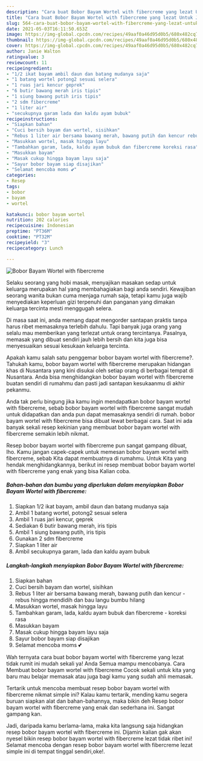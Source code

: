 ```yaml
---
description: "Cara buat Bobor Bayam Wortel with fibercreme yang lezat Untuk Jualan"
title: "Cara buat Bobor Bayam Wortel with fibercreme yang lezat Untuk Jualan"
slug: 564-cara-buat-bobor-bayam-wortel-with-fibercreme-yang-lezat-untuk-jualan
date: 2021-05-03T16:11:50.653Z
image: https://img-global.cpcdn.com/recipes/49aaf0a46d95d0b5/680x482cq70/bobor-bayam-wortel-with-fibercreme-foto-resep-utama.jpg
thumbnail: https://img-global.cpcdn.com/recipes/49aaf0a46d95d0b5/680x482cq70/bobor-bayam-wortel-with-fibercreme-foto-resep-utama.jpg
cover: https://img-global.cpcdn.com/recipes/49aaf0a46d95d0b5/680x482cq70/bobor-bayam-wortel-with-fibercreme-foto-resep-utama.jpg
author: Janie Walton
ratingvalue: 3
reviewcount: 11
recipeingredient:
- "1/2 ikat bayam ambil daun dan batang mudanya saja"
- "1 batang wortel potong2 sesuai selera"
- "1 ruas jari kencur geprek"
- "6 butir bawang merah iris tipis"
- "1 siung bawang putih iris tipis"
- "2 sdm fibercreme"
- "1 liter air"
- "secukupnya garam lada dan kaldu ayam bubuk"
recipeinstructions:
- "Siapkan bahan"
- "Cuci bersih bayam dan wortel, sisihkan"
- "Rebus 1 liter air bersama bawang merah, bawang putih dan kencur rebus hingga mendidih dan bau langu bumbu hilang"
- "Masukkan wortel, masak hingga layu"
- "Tambahkan garam, lada, kaldu ayam bubuk dan fibercreme koreksi rasa"
- "Masukkan bayam"
- "Masak cukup hingga bayam layu saja"
- "Sayur bobor bayam siap disajikan"
- "Selamat mencoba moms 💕"
categories:
- Resep
tags:
- bobor
- bayam
- wortel

katakunci: bobor bayam wortel 
nutrition: 202 calories
recipecuisine: Indonesian
preptime: "PT36M"
cooktime: "PT32M"
recipeyield: "3"
recipecategory: Lunch

---
```



![Bobor Bayam Wortel with fibercreme](https://img-global.cpcdn.com/recipes/49aaf0a46d95d0b5/680x482cq70/bobor-bayam-wortel-with-fibercreme-foto-resep-utama.jpg)

Selaku seorang yang hobi masak, menyajikan masakan sedap untuk keluarga merupakan hal yang membahagiakan bagi anda sendiri. Kewajiban seorang  wanita bukan cuma menjaga rumah saja, tetapi kamu juga wajib menyediakan keperluan gizi terpenuhi dan panganan yang dimakan keluarga tercinta mesti menggugah selera.

Di masa  saat ini, anda memang dapat mengorder santapan praktis tanpa harus ribet memasaknya terlebih dahulu. Tapi banyak juga orang yang selalu mau memberikan yang terlezat untuk orang tercintanya. Pasalnya, memasak yang dibuat sendiri jauh lebih bersih dan kita juga bisa menyesuaikan sesuai kesukaan keluarga tercinta. 



Apakah kamu salah satu penggemar bobor bayam wortel with fibercreme?. Tahukah kamu, bobor bayam wortel with fibercreme merupakan hidangan khas di Nusantara yang kini disukai oleh setiap orang di berbagai tempat di Nusantara. Anda bisa menghidangkan bobor bayam wortel with fibercreme buatan sendiri di rumahmu dan pasti jadi santapan kesukaanmu di akhir pekanmu.

Anda tak perlu bingung jika kamu ingin mendapatkan bobor bayam wortel with fibercreme, sebab bobor bayam wortel with fibercreme sangat mudah untuk didapatkan dan anda pun dapat memasaknya sendiri di rumah. bobor bayam wortel with fibercreme bisa dibuat lewat berbagai cara. Saat ini ada banyak sekali resep kekinian yang membuat bobor bayam wortel with fibercreme semakin lebih nikmat.

Resep bobor bayam wortel with fibercreme pun sangat gampang dibuat, lho. Kamu jangan capek-capek untuk memesan bobor bayam wortel with fibercreme, sebab Kita dapat membuatnya di rumahmu. Untuk Kita yang hendak menghidangkannya, berikut ini resep membuat bobor bayam wortel with fibercreme yang enak yang bisa Kalian coba.

<!--inarticleads1-->

##### Bahan-bahan dan bumbu yang diperlukan dalam menyiapkan Bobor Bayam Wortel with fibercreme:

1. Siapkan 1/2 ikat bayam, ambil daun dan batang mudanya saja
1. Ambil 1 batang wortel, potong2 sesuai selera
1. Ambil 1 ruas jari kencur, geprek
1. Sediakan 6 butir bawang merah, iris tipis
1. Ambil 1 siung bawang putih, iris tipis
1. Gunakan 2 sdm fibercreme
1. Siapkan 1 liter air
1. Ambil secukupnya garam, lada dan kaldu ayam bubuk




<!--inarticleads2-->

##### Langkah-langkah menyiapkan Bobor Bayam Wortel with fibercreme:

1. Siapkan bahan
1. Cuci bersih bayam dan wortel, sisihkan
1. Rebus 1 liter air bersama bawang merah, bawang putih dan kencur - rebus hingga mendidih dan bau langu bumbu hilang
1. Masukkan wortel, masak hingga layu
1. Tambahkan garam, lada, kaldu ayam bubuk dan fibercreme - koreksi rasa
1. Masukkan bayam
1. Masak cukup hingga bayam layu saja
1. Sayur bobor bayam siap disajikan
1. Selamat mencoba moms 💕




Wah ternyata cara buat bobor bayam wortel with fibercreme yang lezat tidak rumit ini mudah sekali ya! Anda Semua mampu mencobanya. Cara Membuat bobor bayam wortel with fibercreme Cocok sekali untuk kita yang baru mau belajar memasak atau juga bagi kamu yang sudah ahli memasak.

Tertarik untuk mencoba membuat resep bobor bayam wortel with fibercreme nikmat simple ini? Kalau kamu tertarik, mending kamu segera buruan siapkan alat dan bahan-bahannya, maka bikin deh Resep bobor bayam wortel with fibercreme yang enak dan sederhana ini. Sangat gampang kan. 

Jadi, daripada kamu berlama-lama, maka kita langsung saja hidangkan resep bobor bayam wortel with fibercreme ini. Dijamin kalian gak akan nyesel bikin resep bobor bayam wortel with fibercreme lezat tidak ribet ini! Selamat mencoba dengan resep bobor bayam wortel with fibercreme lezat simple ini di tempat tinggal sendiri,oke!.


